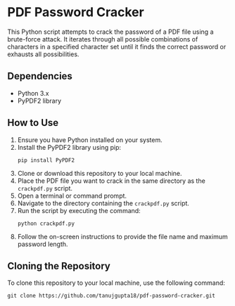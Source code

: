 # PDF Password Cracker

This Python script attempts to crack the password of a PDF file using a brute-force attack. It iterates through all possible combinations of characters in a specified character set until it finds the correct password or exhausts all possibilities.

## Dependencies

- Python 3.x
- PyPDF2 library

## How to Use

1. Ensure you have Python installed on your system.
2. Install the PyPDF2 library using pip:
   ```
   pip install PyPDF2
   ```
3. Clone or download this repository to your local machine.
4. Place the PDF file you want to crack in the same directory as the `crackpdf.py` script.
5. Open a terminal or command prompt.
6. Navigate to the directory containing the `crackpdf.py` script.
7. Run the script by executing the command:
   ```
   python crackpdf.py
   ```
8. Follow the on-screen instructions to provide the file name and maximum password length.

## Cloning the Repository

To clone this repository to your local machine, use the following command:

```
git clone https://github.com/tanujgupta18/pdf-password-cracker.git
```
